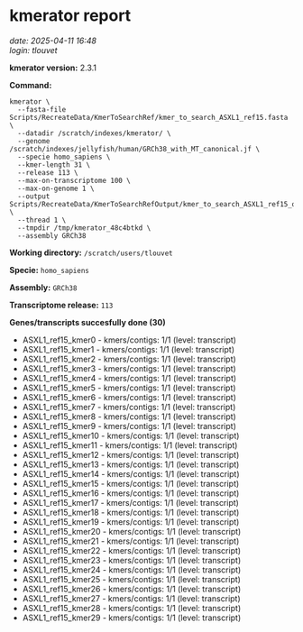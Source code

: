 # kmerator report
*date: 2025-04-11 16:48*  
*login: tlouvet*

**kmerator version:** 2.3.1

**Command:**

```
kmerator \
  --fasta-file Scripts/RecreateData/KmerToSearchRef/kmer_to_search_ASXL1_ref15.fasta \
  --datadir /scratch/indexes/kmerator/ \
  --genome /scratch/indexes/jellyfish/human/GRCh38_with_MT_canonical.jf \
  --specie homo_sapiens \
  --kmer-length 31 \
  --release 113 \
  --max-on-transcriptome 100 \
  --max-on-genome 1 \
  --output Scripts/RecreateData/KmerToSearchRefOutput/kmer_to_search_ASXL1_ref15_output \
  --thread 1 \
  --tmpdir /tmp/kmerator_48c4btkd \
  --assembly GRCh38
```

**Working directory:** `/scratch/users/tlouvet`

**Specie:** `homo_sapiens`

**Assembly:** `GRCh38`

**Transcriptome release:** `113`

**Genes/transcripts succesfully done (30)**

- ASXL1_ref15_kmer0 - kmers/contigs: 1/1 (level: transcript)
- ASXL1_ref15_kmer1 - kmers/contigs: 1/1 (level: transcript)
- ASXL1_ref15_kmer2 - kmers/contigs: 1/1 (level: transcript)
- ASXL1_ref15_kmer3 - kmers/contigs: 1/1 (level: transcript)
- ASXL1_ref15_kmer4 - kmers/contigs: 1/1 (level: transcript)
- ASXL1_ref15_kmer5 - kmers/contigs: 1/1 (level: transcript)
- ASXL1_ref15_kmer6 - kmers/contigs: 1/1 (level: transcript)
- ASXL1_ref15_kmer7 - kmers/contigs: 1/1 (level: transcript)
- ASXL1_ref15_kmer8 - kmers/contigs: 1/1 (level: transcript)
- ASXL1_ref15_kmer9 - kmers/contigs: 1/1 (level: transcript)
- ASXL1_ref15_kmer10 - kmers/contigs: 1/1 (level: transcript)
- ASXL1_ref15_kmer11 - kmers/contigs: 1/1 (level: transcript)
- ASXL1_ref15_kmer12 - kmers/contigs: 1/1 (level: transcript)
- ASXL1_ref15_kmer13 - kmers/contigs: 1/1 (level: transcript)
- ASXL1_ref15_kmer14 - kmers/contigs: 1/1 (level: transcript)
- ASXL1_ref15_kmer15 - kmers/contigs: 1/1 (level: transcript)
- ASXL1_ref15_kmer16 - kmers/contigs: 1/1 (level: transcript)
- ASXL1_ref15_kmer17 - kmers/contigs: 1/1 (level: transcript)
- ASXL1_ref15_kmer18 - kmers/contigs: 1/1 (level: transcript)
- ASXL1_ref15_kmer19 - kmers/contigs: 1/1 (level: transcript)
- ASXL1_ref15_kmer20 - kmers/contigs: 1/1 (level: transcript)
- ASXL1_ref15_kmer21 - kmers/contigs: 1/1 (level: transcript)
- ASXL1_ref15_kmer22 - kmers/contigs: 1/1 (level: transcript)
- ASXL1_ref15_kmer23 - kmers/contigs: 1/1 (level: transcript)
- ASXL1_ref15_kmer24 - kmers/contigs: 1/1 (level: transcript)
- ASXL1_ref15_kmer25 - kmers/contigs: 1/1 (level: transcript)
- ASXL1_ref15_kmer26 - kmers/contigs: 1/1 (level: transcript)
- ASXL1_ref15_kmer27 - kmers/contigs: 1/1 (level: transcript)
- ASXL1_ref15_kmer28 - kmers/contigs: 1/1 (level: transcript)
- ASXL1_ref15_kmer29 - kmers/contigs: 1/1 (level: transcript)
